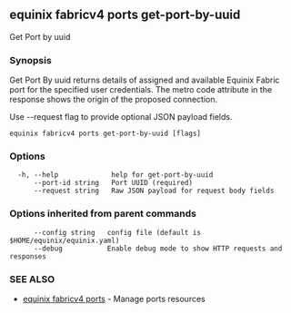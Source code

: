 ## equinix fabricv4 ports get-port-by-uuid

Get Port by uuid

### Synopsis

Get Port By uuid returns details of assigned and available Equinix Fabric port for the specified user credentials. The metro code attribute in the response shows the origin of the proposed connection.

Use --request flag to provide optional JSON payload fields.

```
equinix fabricv4 ports get-port-by-uuid [flags]
```

### Options

```
  -h, --help             help for get-port-by-uuid
      --port-id string   Port UUID (required)
      --request string   Raw JSON payload for request body fields
```

### Options inherited from parent commands

```
      --config string   config file (default is $HOME/equinix/equinix.yaml)
      --debug           Enable debug mode to show HTTP requests and responses
```

### SEE ALSO

* [equinix fabricv4 ports](equinix_fabricv4_ports.md)	 - Manage ports resources

